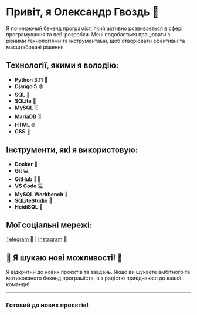 # Привіт, я Олександр Гвоздь 👋

Я починаючий бекенд програміст, який активно розвивається в сфері програмування та веб-розробки. Мені подобається працювати з різними технологіями та інструментами, щоб створювати ефективні та масштабовані рішення.

## Технології, якими я володію:

- **Python 3.11** 🐍
- **Django 5** 🕸️
- **SQL** 💾
- **SQLite** 💾
- **MySQL** 🗄️
- **MariaDB** 🗄️
- **HTML** 🌐
- **CSS** 🎨

## Інструменти, які я використовую:

- **Docker** 🐳
- **Git** 💻
- **GitHub** 🧑‍💻
- **VS Code** 💻
- **MySQL Workbench** 💾
- **SQLiteStudio** 💾
- **HeidiSQL** 💾

## Мої соціальні мережі:

[Telegram](https://t.me/Olexandr_Hvozd) 📱 | [Instagram](https://www.instagram.com/olexandr_hvozd?igsh=MWd1Z2phYXoyMm5mZw%3D%3D&utm_source=qr) 📸

## 📣 Я шукаю нові можливості! 🚀

Я відкритий до нових проєктів та завдань. Якщо ви шукаєте амбітного та мотивованого бекенд програміста, я з радістю приєднаюся до вашої команди!

---

### Готовий до нових проєктів!
